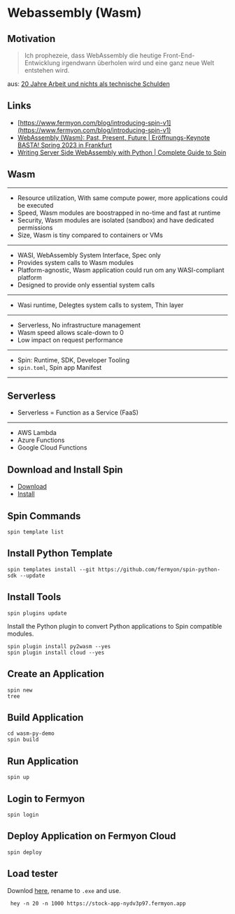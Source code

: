 # Webassembly (Wasm)

## Motivation

> Ich prophezeie, dass WebAssembly die heutige Front-End-Entwicklung irgendwann überholen wird und eine ganz neue Welt entstehen wird.

aus: [20 Jahre Arbeit und nichts als technische Schulden](https://www.golem.de/news/technical-debt-40-jahre-arbeit-und-nichts-als-technische-schulden-2306-175091.html)

## Links

- [https://www.fermyon.com/blog/introducing-spin-v1](https://www.fermyon.com/blog/introducing-spin-v1)
- [WebAssembly (Wasm): Past, Present, Future | Eröffnungs-Keynote BASTA! Spring 2023 in Frankfurt](https://yewtu.be/watch?v=0Bh_YcUWsiM)
- [Writing Server Side WebAssembly with Python | Complete Guide to Spin](https://yewtu.be/watch?v=neAnYfIcNLE)

## Wasm

---

- Resource utilization, With same compute power, more applications could be executed
- Speed, Wasm modules are boostrapped in no-time and fast at runtime
- Security, Wasm modules are isolated (sandbox) and have dedicated permissions
- Size, Wasm is tiny compared to containers or VMs

---

- WASI, WebAssembly System Interface, Spec only
- Provides system calls to Wasm modules
- Platform-agnostic, Wasm application could run om any WASI-compliant platform
- Designed to provide only essential system calls

---

- Wasi runtime, Delegtes system calls to system, Thin layer

---

- Serverless, No infrastructure management
- Wasm speed allows scale-down to 0
- Low impact on request performance

---

- Spin: Runtime, SDK, Developer Tooling
- `spin.toml`, Spin app Manifest

---

## Serverless

- Serverless = Function as a Service (FaaS)

---

- AWS Lambda
- Azure Functions
- Google Cloud Functions

## Download and Install Spin

- [Download](https://github.com/fermyon/spin/releases/download/v1.3.0/spin-v1.3.0-windows-amd64.zip)
- [Install](https://developer.fermyon.com/spin/quickstart#install-spin)

## Spin Commands

```shell
spin template list
```

## Install Python Template

```shell
spin templates install --git https://github.com/fermyon/spin-python-sdk --update
```

## Install Tools

```shell
spin plugins update
```

Install the Python plugin to convert Python applications to Spin compatible modules.

```shell
spin plugin install py2wasm --yes
spin plugin install cloud --yes
```

## Create an Application

```shell
spin new
tree
```

## Build Application

```shell
cd wasm-py-demo
spin build
```

## Run Application

```shell
spin up
```

## Login to Fermyon

```shell
spin login
```

## Deploy Application on Fermyon Cloud

```shell
spin deploy
```

## Load tester

Downlod [here](https://hey-release.s3.us-east-2.amazonaws.com/hey_windows_amd64), rename to `.exe` and use.

```shell
 hey -n 20 -n 1000 https://stock-app-nydv3p97.fermyon.app
```
